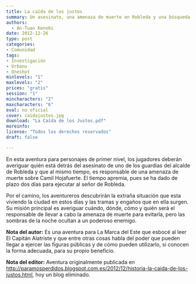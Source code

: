 ```yaml
---
title: La caída de los justos
summary: Un asesinato, una amenaza de muerte en Robleda y una búsqueda contrarreloj para descubrir quién se esconde tras estos ataques.
authors:
  - An-Tuan Kenobi
date: 2012-12-26
type: post
categories:
- Comunidad
tags:
- Investigación
- Urbano
- Oneshot
minlevels: "1"
maxlevels: "2"
prices: "gratis"
session: "1"
mincharacters: "2"
maxcharacters: "6"
eval: no oficial
cover: caidajustos.jpg
download: "La Caída de los Justos.pdf"
moreinfo:
license: "Todos los derechos reservados"
draft: false

---
```


En esta aventura para personajes de primer nivel, los jugadores deberán averiguar quién está detrás del asesinato de uno de los guardias del alcalde de Robleda y que al mismo tiempo, es responsable de una amenaza de muerte sobre Camil Hojafuerte. El tiempo apremia, pues se ha dado de plazo dos días para ejecutar al señor de Robleda.

Por el camino, los aventureros descubrirán la extraña situación que esta viviendo la ciudad en estos días y las tramas y engaños que en ella surgen. Su misión principal es averiguar cuándo, dónde, cómo y quién será el responsable de llevar a cabo la amenaza de muerte para evitarla, pero las sombras de la noche ocultan a un poderoso enemigo.

**Nota del autor:** Es una aventura para La Marca del Este que esbocé al leer El Capitán Alatriste y que entre otras cosas habla del poder que pueden llegar a ejercer las figuras públicas y de cómo pueden utilizarlo, si conocen la forma adecuada, para su propio beneficio.

**Nota del editor:** Aventura originalmente publicada en http://paramosperdidos.blogspot.com.es/2012/12/historia-la-caida-de-los-justos.html, hoy un blog eliminado.
